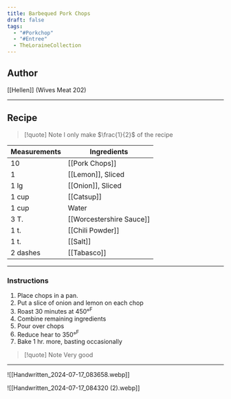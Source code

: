 ```yaml
---
title: Barbequed Pork Chops
draft: false
tags:
  - "#Porkchop"
  - "#Entree"
  - TheLoraineCollection
---
```

## Author
[[Hellen]] (Wives Meat 202)
___
## Recipe 
>[!quote] Note
>I only make $\frac{1}{2}$ of the recipe

| Measurements | Ingredients              |
| :----------- | ------------------------ |
| 10           | [[Pork Chops]]           |
| 1            | [[Lemon]], Sliced        |
| 1 lg         | [[Onion]], Sliced        |
| 1 cup        | [[Catsup]]               |
| 1 cup        | Water                    |
| 3 T.         | [[Worcestershire Sauce]] |
| 1 t.         | [[Chili Powder]]         |
| 1 t.         | [[Salt]]                 |
| 2 dashes     | [[Tabasco]]              |
___
### Instructions
1. Place chops in a pan.
2. Put a slice of onion and lemon on each chop
3. Roast 30 minutes at 450°$^{\text{F}}$
4. Combine remaining ingredients
5. Pour over chops
6. Reduce hear to 350°$^{\text{F}}$
7. Bake 1 hr. more, basting occasionally
>[!quote] Note
>Very good

___
![[Handwritten_2024-07-17_083658.webp]]

![[Handwritten_2024-07-17_084320 (2).webp]]